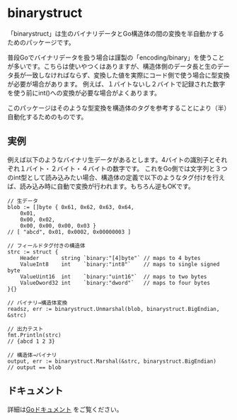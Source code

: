 # binarystruct

「binarystruct」は生のバイナリデータとGo構造体の間の変換を半自動かするためのパッケージです。

普段Goでバイナリデータを扱う場合は謹製の「encoding/binary」を使うことが多いです。こちらは使いやつくはありますが、構造体側のデータ長と生のデータ長が一致しなければならず、変換した値を実際にコード側で使う場合に型変換が必要が場合があります。
例えば、１バイトないし２バイトで記録された数字を使う前にint()への変換が必要な場合がよくあります。

このパッケージはそのような型変換を構造体のタグを参考することにより（半）自動化するためのものです。


## 実例

例えば以下のようなバイナリ生データがあるとします。4バイトの識別子とそれぞれ１バイト・２バイト・４バイトの数字です。
これをGo側では文字列と３つのint型として読み込みたい場合、構造体の定義で以下のようなタグ付けを行えば、読み込み時に自動で変換が行われます。もちろん逆もOKです。

```
// 生データ
blob := []byte { 0x61, 0x62, 0x63, 0x64,
	0x01,
	0x00, 0x02,
	0x00, 0x00, 0x00, 0x03 }
// [ "abcd", 0x01, 0x0002, 0x00000003 ]

// フィールドタグ付きの構造体
strc := struct {
	Header       string `binary:"[4]byte"` // maps to 4 bytes
	ValueInt8    int    `binary:"int8"`    // maps to single signed byte
	ValueUint16  int    `binary:"uint16"`  // maps to two bytes
	ValueDword32 int    `binary:"dword"`   // maps to four bytes
}{}

// バイナリ→構造体変換
readsz, err := binarystruct.Unmarshal(blob, binarystruct.BigEndian, &strc)

// 出力テスト
fmt.Println(strc)
// {abcd 1 2 3}

// 構造体→バイナリ
output, err := binarystruct.Marshal(&strc, binarystruct.BigEndian)
// output == blob

```


## ドキュメント
詳細は[Goドキュメント](https://pkg.go.dev/github.com/mixcode/binarystruct) をご覧ください。


